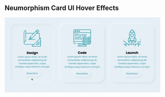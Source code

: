 ## Neumorphism Card UI Hover Effects

![Edit [Web] Neumorphism Card UI Hover Effects](../../gifs/neumorphism/neumorphism-card-ui-hover-effects.gif)
